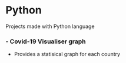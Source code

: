 # Python
Projects made with Python language


### - Covid-19 Visualiser graph
- Provides a statisical graph for each country
